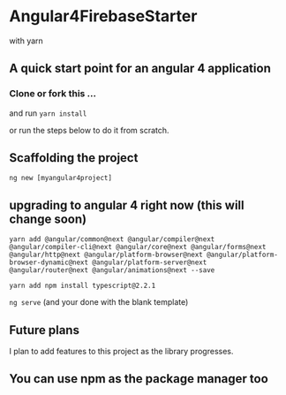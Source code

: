 # Angular4FirebaseStarter
 with yarn

## A quick start point for an angular 4 application

### Clone or fork  this ... 

and run `yarn install` 

or run the steps below to do it from scratch.

## Scaffolding the project

`ng new [myangular4project]`

## upgrading to angular 4 right now (this will change soon)
`yarn add @angular/common@next @angular/compiler@next @angular/compiler-cli@next @angular/core@next @angular/forms@next @angular/http@next @angular/platform-browser@next @angular/platform-browser-dynamic@next @angular/platform-server@next @angular/router@next @angular/animations@next --save`

`yarn add npm install typescript@2.2.1`

`ng serve`  (and your done with the blank template)

## Future plans
I plan to add features to this project as the library progresses.


## You can use npm as the package manager too 
